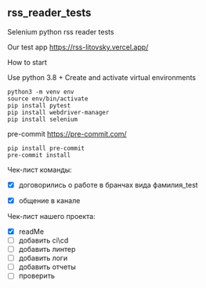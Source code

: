 ## rss_reader_tests
Selenium python rss reader tests

Our test app https://rss-litovsky.vercel.app/

How to start

Use python 3.8 + Create and activate virtual environments

```angular2html
python3 -m venv env
source env/bin/activate
pip install pytest
pip install webdriver-manager
pip install selenium
```
pre-commit https://pre-commit.com/
```angular2html
pip install pre-commit
pre-commit install
```
Чек-лист команды:
+ [x] договорились о работе в бранчах вида фамилия_test
+ [x] общение в канале


Чек-лист нашего проекта:
+ [x] readMe
+ [ ] добавить ci\cd
+ [ ] добавить линтер
+ [ ] добавить логи
+ [ ] добавить отчеты
+ [ ] проверить